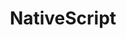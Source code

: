 ---
codehost: https://github.com/NativeScript/NativeScript
facebook: https://facebook.com/NativeScript
logohandle: nativescript
sort: nativescript
title: NativeScript
twitter: https://x.com/NativeScript
website: https://www.nativescript.org/
wikipedia: https://en.wikipedia.org/wiki/NativeScript
youtube: https://youtube.com/channel/UCORcUyJOXjF4PbwCP6R6dGw
---